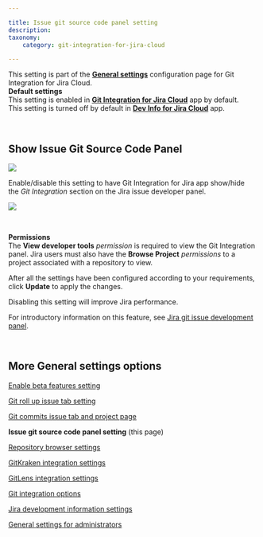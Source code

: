 ```yaml
---

title: Issue git source code panel setting
description:
taxonomy:
    category: git-integration-for-jira-cloud

---
```


<div class="bbb-callout bbb--more">
    <div class="irow">
    <div class="ilogobox">
        <span class="logoimg"></span>
    </div>
    <div class="imsgbox">
        This setting is part of the <a href="/git-integration-for-jira-cloud/general-settings-gij-cloud"><b>General settings</b></a> configuration page for Git Integration for Jira Cloud.
    </div>
    </div>
</div>

<div class="bbb-callout bbb--tip">
    <div class="irow">
    <div class="ilogobox">
        <span class="logoimg"></span>
    </div>
    <div class="imsgbox">
        <b>Default settings</b><br>
        This setting is enabled in <a href="https://marketplace.atlassian.com/apps/4984/git-integration-for-jira?tab=overview&hosting=cloud" target="_blank"><b>Git Integration for Jira Cloud</b></a> app by default.<br>
        This setting is turned off by default in <a href="https://marketplace.atlassian.com/apps/1219270/dev-info-for-jira?hosting=cloud&tab=overview" target="_blank"><b>Dev Info for Jira Cloud</b></a> app.
    </div>
    </div>
</div>

&nbsp;

## Show Issue Git Source Code Panel

![](/wp-content/uploads/gij-gitcloud-gencfg-show-issue-dev-panel.png)

Enable/disable this setting to have Git Integration for Jira app show/hide the _Git Integration_ section on the Jira issue developer panel.

![](/wp-content/uploads/gij-gitcloud-jira-dev-integration-panel-sel.png)

&nbsp;

<div class="bbb-callout bbb--alert">
    <div class="irow">
    <div class="ilogobox">
        <span class="logoimg"></span>
    </div>
    <div class="imsgbox">
        <b>Permissions</b><br>
        The <b>View developer tools</b> <i>permission</i> is required to view the Git Integration panel. Jira users must also have the <b>Browse Project</b> <i>permissions</i> to a project associated with a repository to view.
    </div>
    </div>
</div>

After all the settings have been configured according to your requirements, click **Update** to apply the changes.

Disabling this setting will improve Jira performance.

For introductory information on this feature, see [Jira git issue development panel](/git-integration-for-jira-cloud/issue-git-source-code-panel-gij-cloud).

&nbsp;

## More General settings options

[Enable beta features setting](/git-integration-for-jira-cloud/enable-beta-features-setting-gij-cloud)

[Git roll up issue tab setting](/git-integration-for-jira-cloud/git-roll-up-issue-tab-setting-gij-cloud)

[Git commits issue tab and project page](/git-integration-for-jira-cloud/git-commits-issue-tab-and-project-page-gij-cloud)

**Issue git source code panel setting** (this page)

[Repository browser settings](/git-integration-for-jira-cloud/repository-browser-settings-gij-cloud)

[GitKraken integration settings](/git-integration-for-jira-cloud/gitkraken-integration-settings-gij-cloud)

[GitLens integration settings](/git-integration-for-jira-cloud/gitlens-integration-settings-gij-cloud)

[Git integration options](/git-integration-for-jira-cloud/git-integration-options-gij-cloud)

[Jira development information settings](/git-integration-for-jira-cloud/jira-development-information-settings-gij-cloud)

[General settings for administrators](/git-integration-for-jira-cloud/general-settings-for-administrators-gij-cloud)

